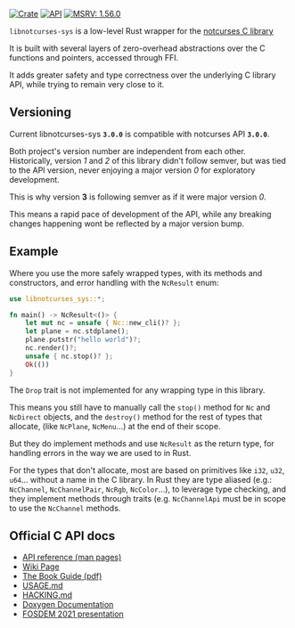 [![Crate](https://img.shields.io/crates/v/libnotcurses-sys.svg)](https://crates.io/crates/libnotcurses-sys)
[![API](https://docs.rs/libnotcurses-sys/badge.svg)](https://dankamongmen.github.io/notcurses/rustdoc/libnotcurses_sys/)
[![MSRV: 1.56.0](https://flat.badgen.net/badge/MSRV/1.56.0/purple)](https://blog.rust-lang.org/2021/10/21/Rust-1.56.0.html)

`libnotcurses-sys` is a low-level Rust wrapper for the
[notcurses C library](https://www.github.com/dankamongmen/notcurses/)

It is built with several layers of zero-overhead abstractions
over the C functions and pointers, accessed through FFI.

It adds greater safety and type correctness over the underlying C library API,
while trying to remain very close to it.

## Versioning

Current libnotcurses-sys **`3.0.0`** is compatible with notcurses API **`3.0.0`**.

Both project's version number are independent from each other. Historically,
version *1* and *2* of this library didn't follow semver, but was tied to the
API version, never enjoying a major version *0* for exploratory development.

This is why version **3** is following semver as if it were major version *0*.

This means a rapid pace of development of the API, while any breaking changes
happening wont be reflected by a major version bump.

## Example

Where you use the more safely wrapped types, with its methods and constructors,
and error handling with the `NcResult` enum:

```rust
use libnotcurses_sys::*;

fn main() -> NcResult<()> {
    let mut nc = unsafe { Nc::new_cli()? };
    let plane = nc.stdplane();
    plane.putstr("hello world")?;
    nc.render()?;
    unsafe { nc.stop()? };
    Ok(())
}
```

The `Drop` trait is not implemented for any wrapping type in this library.

This means you still have to manually call the `stop()` method for `Nc`
and `NcDirect` objects, and the `destroy()` method for the rest of types that
allocate, (like `NcPlane`, `NcMenu`…) at the end of their scope.

But they do implement methods and use `NcResult` as the return type,
for handling errors in the way we are used to in Rust.

For the types that don't allocate, most are based on primitives like `i32`,
`u32`, `u64`… without a name in the C library. In Rust they are type aliased
(e.g.: `NcChannel`, `NcChannelPair`, `NcRgb`, `NcColor`…), to
leverage type checking, and they implement methods through traits
(e.g. `NcChannelApi` must be in scope to use the `NcChannel` methods.

## Official C API docs

- [API reference (man pages)](https://notcurses.com/)
- [Wiki Page](https://nick-black.com/dankwiki/index.php/Notcurses)
- [The Book Guide (pdf)](https://nick-black.com/htp-notcurses.pdf)
- [USAGE.md](https://github.com/dankamongmen/notcurses/blob/master/USAGE.md)
- [HACKING.md](https://github.com/dankamongmen/notcurses/blob/master/doc/HACKING.md)
- [Doxygen Documentation](https://nick-black.com/notcurses/html/index.html)
- [FOSDEM 2021 presentation](https://fosdem.org/2021/schedule/event/notcurses/)
